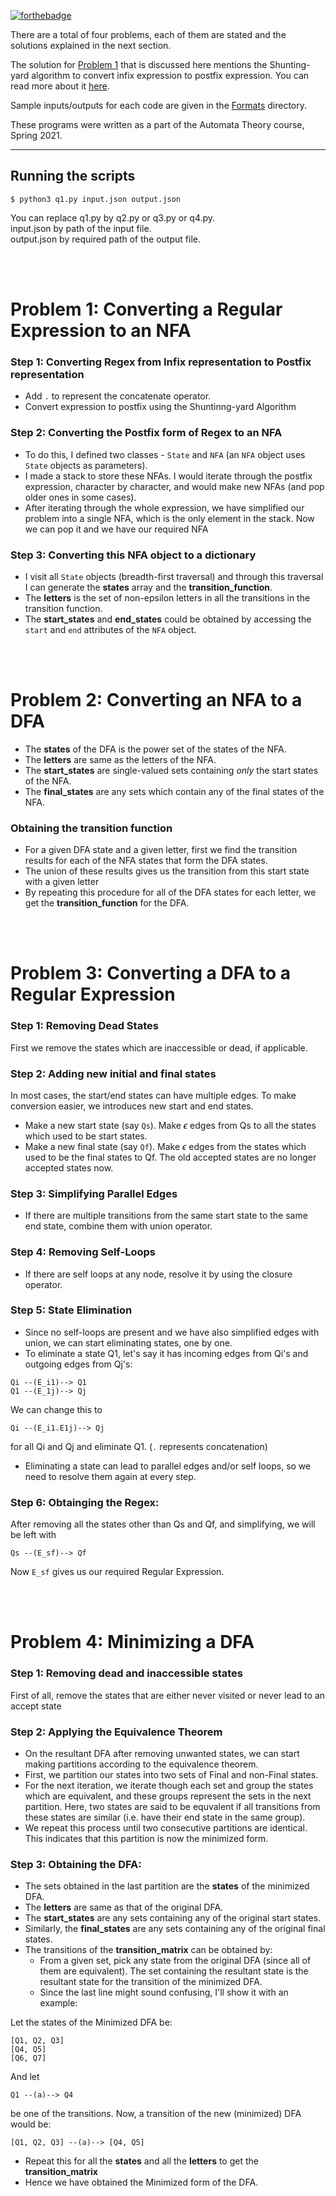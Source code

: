 [![forthebadge](https://forthebadge.com/images/badges/you-didnt-ask-for-this.svg)](https://forthebadge.com)

There are a total of four problems, each of them are stated and the solutions explained in the next section.

The solution for [Problem 1](#problem-1-converting-a-regular-expression-to-an-nfa) that is discussed here mentions the Shunting-yard algorithm to convert infix expression to postfix expression. You can read more about it [here](https://en.wikipedia.org/wiki/Shunting-yard_algorithm).

Sample inputs/outputs for each code are given in the [Formats](https://github.com/codelixir/automata-theory/tree/main/Formats) directory.

These programs were written as a part of the Automata Theory course, Spring 2021.

---

## Running the scripts

```
$ python3 q1.py input.json output.json
```
You can replace q1.py by q2.py or q3.py or q4.py. <br>
input.json by path of the input file. <br>
output.json by required path of the output file. <br>

<br>
<br>

# Problem 1: Converting a Regular Expression to an NFA

### Step 1: Converting Regex from Infix representation to Postfix representation
- Add `.` to represent the concatenate operator.
- Convert expression to postfix using the Shuntinng-yard Algorithm
  
### Step 2: Converting the Postfix form of Regex to an NFA

- To do this, I defined two classes - `State` and `NFA` (an `NFA` object uses `State` objects as parameters). 
- I made a stack to store these NFAs. I would iterate through the postfix expression, character by character, and would make new NFAs (and pop older ones in some cases).
- After iterating through the whole expression, we have simplified our problem into a single NFA, which is the only element in the stack. Now we can pop it and we have our required NFA

### Step 3: Converting this NFA object to a dictionary

- I visit all `State` objects (breadth-first traversal) and through this traversal I can generate the **states** array and the **transition_function**.
- The **letters** is the set of non-epsilon letters in all the transitions in the transition function.
- The **start_states** and **end_states** could be obtained by accessing the `start` and `end` attributes of the `NFA` object.

<br><br>

# Problem 2: Converting an NFA to a DFA

- The **states** of the DFA is the power set of the states of the NFA.
- The **letters** are same as the letters of the NFA.
- The **start_states** are single-valued sets containing _only_ the start states of the NFA.
- The **final_states** are any sets which contain any of the final states of the NFA.
  
### Obtaining the transition function
- For a given DFA state and a given letter, first we find the transition results for each of the NFA states that form the DFA states.
- The union of these results gives us the transition from this start state with a given letter
- By repeating this procedure for all of the DFA states for each letter, we get the **transition_function** for the DFA.

<br><br>

# Problem 3: Converting a DFA to a Regular Expression

### Step 1: Removing Dead States
First we remove the states which are inaccessible or dead, if applicable.

### Step 2: Adding new initial and final states
In most cases, the start/end states can have multiple edges. To make conversion easier, we introduces new start and end states.
- Make a new start state (say `Qs`). Make $\epsilon$ edges from Qs to all the states which used to be start states.
- Make a new final state (say `Qf`). Make $\epsilon$ edges from the states which used to be the final states to Qf. The old accepted states are no longer accepted states now.

### Step 3: Simplifying Parallel Edges
- If there are multiple transitions from the same start state to the same end state, combine them with union operator.

### Step 4: Removing Self-Loops
- If there are self loops at any node, resolve it by using the closure operator.

### Step 5: State Elimination
- Since no self-loops are present and we have also simplified edges with union, we can start eliminating states, one by one.
- To eliminate a state Q1, let's say it has incoming edges from Qi's and outgoing edges from Qj's:
```
Qi --(E_i1)--> Q1
Q1 --(E_1j)--> Qj
```
We can change this to
```
Qi --(E_i1.E1j)--> Qj
```
for all Qi and Qj and eliminate Q1.
(`.` represents concatenation)
- Eliminating a state can lead to parallel edges and/or self loops, so we need to resolve them again at every step.

### Step 6: Obtainging the Regex:

After removing all the states other than Qs and Qf, and simplifying, we will be left with
```
Qs --(E_sf)--> Qf
```
Now `E_sf` gives us our required Regular Expression.

<br><br>

# Problem 4: Minimizing a DFA

### Step 1: Removing dead and inaccessible states
First of all, remove the states that are either never visited or never lead to an accept state

### Step 2: Applying the Equivalence Theorem
- On the resultant DFA after removing unwanted states, we can start making partitions according to the equivalence theorem.
- First, we partition our states into two sets of Final and non-Final states. 
- For the next iteration, we iterate though each set and group the states which are equivalent, and these groups represent the sets in the next partition. Here, two states are said to be equvalent if all transitions from these states are similar (i.e. have their end state in the same group).
- We repeat this process until two consecutive partitions are identical. This indicates that this partition is now the minimized form.

### Step 3: Obtaining the DFA:
- The sets obtained in the last partition are the **states** of the minimized DFA.
- The **letters** are same as that of the original DFA.
- The **start_states** are any sets containing any of the original start states.
- Similarly, the **final_states** are any sets containing any of the original final states.
- The transitions of the **transition_matrix** can be obtained by:
  - From a given set, pick any state from the original DFA (since all of them are equivalent). The set containing the resultant state is the resultant state for the transition of the minimized DFA.
  - Since the last line might sound confusing, I'll show it with an example:

Let the states of the Minimized DFA be:
```
[Q1, Q2, Q3]
[Q4, Q5]
[Q6, Q7]
```
And let 
```
Q1 --(a)--> Q4
```
be one of the transitions. Now, a transition of the new (minimized) DFA would be:
```
[Q1, Q2, Q3] --(a)--> [Q4, Q5]
```
- Repeat this for all the **states** and all the **letters** to get the **transition_matrix**
- Hence we have obtained the Minimized form of the DFA.
